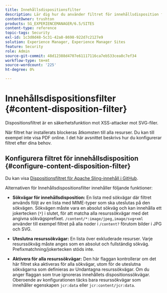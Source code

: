 ```yaml
---
title: Innehållsdispositionsfilter
description: Lär dig hur du använder filtret för innehållsdisposition för att förhindra XSS-attacker.
contentOwner: trushton
products: SG_EXPERIENCEMANAGER/6.5/SITES
content-type: reference
topic-tags: Security
exl-id: 1c3d0d48-5c31-42a8-8698-922d7c2127e9
solution: Experience Manager, Experience Manager Sites
feature: Security
role: Admin
source-git-commit: 48d12388d4707e61117116ca7eb533cea8c7ef34
workflow-type: tm+mt
source-wordcount: '225'
ht-degree: 0%

---
```


# Innehållsdispositionsfilter {#content-disposition-filter}

Dispositionsfiltret är en säkerhetsfunktion mot XSS-attacker mot SVG-filer.

När filtret har installerats blockeras åtkomsten till alla resurser. Du kan till exempel inte visa PDF online. I det här avsnittet beskrivs hur du konfigurerar filtret efter dina behov.

## Konfigurera filtret för innehållsdisposition {#configure-content-disposition-filter}

Du kan visa [Dispositionsfiltret för Apache Sling-innehåll i GitHub](https://github.com/apache/sling-org-apache-sling-security/blob/master/src/main/java/org/apache/sling/security/impl/ContentDispositionFilterConfiguration.java).

Alternativen för Innehållsdispositionsfilter innehåller följande funktioner:

* **Sökvägar för innehållsdisposition:** En lista med sökvägar där filtret används följt av en lista med MIME-typer som ska uteslutas på den sökvägen. Sökvägen måste vara en absolut sökväg och kan innehålla ett jokertecken (`*`) i slutet, för att matcha alla resurssökvägar med det angivna sökvägsprefixet. `/content/*:image/jpeg,image/svg+xml` använder till exempel filtret på alla noder i `/content?` förutom bilder i JPG och SVG.

* **Uteslutna resurssökvägar:** En lista över exkluderade resurser. Varje resurssökväg måste anges som en absolut och fullständig sökväg. Prefixmatchning/jokertecken stöds inte.

* **Aktivera för alla resurssökvägar:** Den här flaggan kontrollerar om det här filtret ska aktiveras för alla sökvägar, utom för de uteslutna sökvägarna som definieras av Undantagna resurssökvägar. Om du anger flaggan som true ignoreras innehållets dispositionssökvägar. Oberoende av konfigurationen täcks bara resurssökvägar som innehåller egenskapen `jcr:data` eller `jcr:content/jcr:data`.
